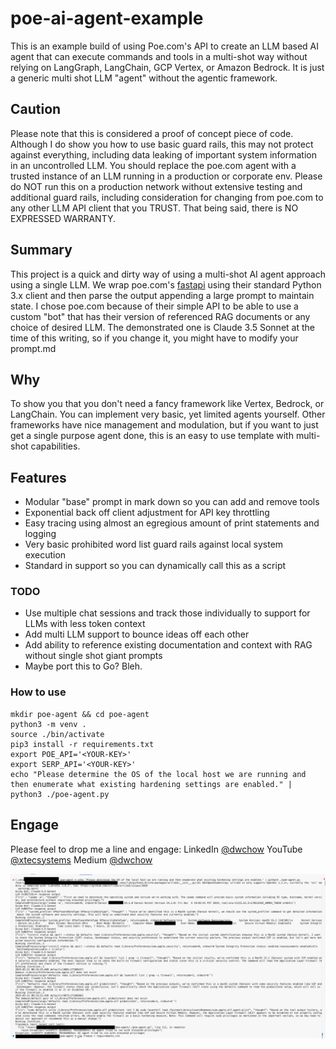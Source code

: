 # poe-ai-agent-example
This is an example build of using Poe.com's API to create an LLM based AI agent that can execute commands and tools in a multi-shot way without relying on LangGraph, LangChain, GCP Vertex, or Amazon Bedrock. It is just a generic multi shot LLM "agent" without the agentic framework.

## Caution
Please note that this is considered a proof of concept piece of code. Although I do show you how to use basic guard rails, this may not protect against everything, including data leaking of important system information in an uncontrolled LLM. You should replace the poe.com agent with a trusted instance of an LLM running in a production or corporate env. Please do NOT run this on a production network without extensive testing and additional guard rails, including consideration for changing from poe.com to any other LLM API client that you TRUST. That being said, there is NO EXPRESSED WARRANTY.

## Summary
This project is a quick and dirty way of using a multi-shot AI agent approach using a single LLM. We wrap poe.com's [fastapi](https://github.com/poe-platform/fastapi_poe) using their standard Python 3.x client and then parse the output appending a large prompt to maintain state. I chose poe.com because of their simple API to be able to use a custom "bot" that has their version of referenced RAG documents or any choice of desired LLM. The demonstrated one is Claude 3.5 Sonnet at the time of this writing, so if you change it, you might have to modify your prompt.md

## Why
To show you that you don't need a fancy framework like Vertex, Bedrock, or LangChain. You can implement very basic, yet limited agents yourself. Other frameworks have nice management and modulation, but if you want to just get a single purpose agent done, this is an easy to use template with multi-shot capabilities. 

## Features

 - Modular "base" prompt in mark down so you can add and remove tools
 - Exponential back off client adjustment for API key throttling
 - Easy tracing using almost an egregious amount of print statements and logging
 - Very basic prohibited word list guard rails against local system execution
 - Standard in support so you can dynamically call this as a script
 
 ### TODO
 
 - Use multiple chat sessions and track those individually to support for LLMs with less token context
 - Add multi LLM support to bounce ideas off each other
 - Add ability to reference existing documentation and context with RAG without single shot giant prompts
 - Maybe port this to Go? Bleh.

### How to use

    mkdir poe-agent && cd poe-agent
    python3 -m venv .
    source ./bin/activate
    pip3 install -r requirements.txt
    export POE_API='<YOUR-KEY>'
    export SERP_API='<YOUR-KEY>'
    echo "Please determine the OS of the local host we are running and then enumerate what existing hardening settings are enabled." | python3 ./poe-agent.py 

 ## Engage
 Please feel to drop me a line and engage:
 LinkedIn [@dwchow](https://www.linkedin.com/in/dwchow/)
 YouTube [@xtecsystems](https://www.youtube.com/@xtecsystems)
 Medium [@dwchow](https://dwchow.medium.com/)

![enter image description here](https://github.com/dc401/poe-ai-agent-example/blob/main/python-poe-ai-agent-output.png?raw=true)
